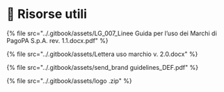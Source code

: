 # 🧰 Risorse utili

{% file src="../.gitbook/assets/LG_007_Linee Guida per l’uso dei Marchi di PagoPA S.p.A. rev. 1.1.docx.pdf" %}

{% file src="../.gitbook/assets/Lettera uso marchio v. 2.0.docx" %}

{% file src="../.gitbook/assets/send_brand guidelines_DEF.pdf" %}

{% file src="../.gitbook/assets/logo .zip" %}

